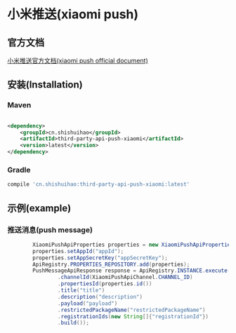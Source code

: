 # 小米推送(xiaomi push)

## 官方文档

[小米推送官方文档(xiaomi push official document)](https://dev.mi.com/console/doc/detail?pId=230)

## 安装(Installation)

### Maven

```xml

<dependency>
    <groupId>cn.shishuihao</groupId>
    <artifactId>third-party-api-push-xiaomi</artifactId>
    <version>latest</version>
</dependency>
```

### Gradle

```groovy
compile 'cn.shishuihao:third-party-api-push-xiaomi:latest'
```

## 示例(example)

### 推送消息(push message)

```java
        XiaomiPushApiProperties properties = new XiaomiPushApiProperties();
        properties.setAppId("appId");
        properties.setAppSecretKey("appSecretKey");
        ApiRegistry.PROPERTIES_REPOSITORY.add(properties);
        PushMessageApiResponse response = ApiRegistry.INSTANCE.execute(PushMessageApiRequest.Builder.builder()
                .channelId(XiaomiPushApiChannel.CHANNEL_ID)
                .propertiesId(properties.id())
                .title("title")
                .description("description")
                .payload("payload")
                .restrictedPackageName("restrictedPackageName")
                .registrationIds(new String[]{"registrationId"})
                .build());
```
